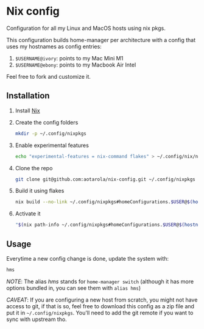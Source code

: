 # Nix config

Configuration for all my Linux and MacOS hosts using nix pkgs.

This configuration builds home-manager per architecture with a config that uses my
hostnames as config entries:

1. `$USERNAME@ivory`: points to my Mac Mini M1
1. `$USERNAME@ebony`: points to my Macbook Air Intel

Feel free to fork and customize it.

## Installation

1. Install [Nix](https://nixos.org/download.html)

1. Create the config folders

    ```sh
    mkdir -p ~/.config/nixpkgs
    ```

1. Enable experimental features

    ```sh
    echo "experimental-features = nix-command flakes" > ~/.config/nix/nix.conf
    ```
1. Clone the repo

    ```sh
    git clone git@github.com:aotarola/nix-config.git ~/.config/nixpkgs
    ```
1. Build it using flakes

    ```sh
    nix build --no-link ~/.config/nixpkgs#homeConfigurations.$USER@$(hostname -s).activationPackage
    ```

1. Activate it

    ```sh
    "$(nix path-info ~/.config/nixpkgs#homeConfigurations.$USER@$(hostname -s).activationPackage)"/activate
    ```

## Usage

Everytime a new config change is done, update the system with:

```sh
hms	
```

_NOTE_: The alias _hms_ stands for `home-manager switch` (although it has more options bundled in, you can see them with `alias hms`)

_CAVEAT_: If you are configuring a new host from scratch, you might not have 
access to git, if that is so, feel free to download this config as a zip file 
and put it in `~/.config/nixpkgs`. You'll need to add the git remote if you 
want to sync with upstream tho.
